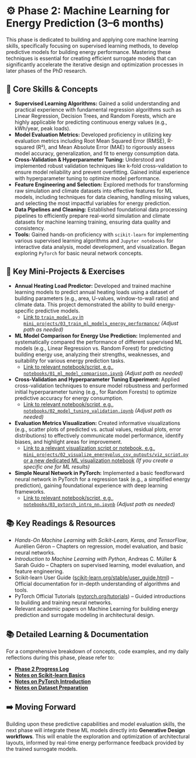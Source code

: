 # ⚙️ Phase 2: Machine Learning for Energy Prediction (3–6 months)

This phase is dedicated to building and applying core machine learning skills, specifically focusing on supervised learning methods, to develop predictive models for building energy performance. Mastering these techniques is essential for creating efficient surrogate models that can significantly accelerate the iterative design and optimization processes in later phases of the PhD research.

## 🎯 Core Skills & Concepts 

* **Supervised Learning Algorithms:** Gained a solid understanding and practical experience with fundamental regression algorithms such as Linear Regression, Decision Trees, and Random Forests, which are highly applicable for predicting continuous energy values (e.g., kWh/year, peak loads).
* **Model Evaluation Metrics:** Developed proficiency in utilizing key evaluation metrics including Root Mean Squared Error (RMSE), R-squared (R²), and Mean Absolute Error (MAE) to rigorously assess model accuracy, generalization, and fit to energy consumption data.
* **Cross-Validation & Hyperparameter Tuning:** Understood and implemented robust validation techniques like k-fold cross-validation to ensure model reliability and prevent overfitting. Gained initial experience with hyperparameter tuning to optimize model performance.
* **Feature Engineering and Selection:** Explored methods for transforming raw simulation and climate datasets into effective features for ML models, including techniques for data cleaning, handling missing values, and selecting the most impactful variables for energy prediction.
* **Data Pipelines and Cleaning:** Established foundational data processing pipelines to efficiently prepare real-world simulation and climate datasets for machine learning training, ensuring data quality and consistency.
* **Tools:** Gained hands-on proficiency with `scikit-learn` for implementing various supervised learning algorithms and `Jupyter notebooks` for interactive data analysis, model development, and visualization. Began exploring `PyTorch` for basic neural network concepts.

## 🧪 Key Mini-Projects & Exercises

* **Annual Heating Load Predictor:** Developed and trained machine learning models to predict annual heating loads using a dataset of building parameters (e.g., area, U-values, window-to-wall ratio) and climate data. This project demonstrated the ability to build energy-specific predictive models.
    * [Link to `train_model.py` in `mini_projects/03_train_ml_models_energy_performance/`](../mini_projects/03_train_ml_models_energy_performance/train_model.py) *(Adjust path as needed)*
* **ML Model Comparison for Energy Use Prediction:** Implemented and systematically compared the performance of different supervised ML models (e.g., Linear Regression vs. Random Forest) for predicting building energy use, analyzing their strengths, weaknesses, and suitability for various energy prediction tasks.
    * [Link to relevant notebook/script, e.g., `notebooks/01_ml_model_comparison.ipynb`](../notebooks/01_ml_model_comparison.ipynb) *(Adjust path as needed)*
* **Cross-Validation and Hyperparameter Tuning Experiment:** Applied cross-validation techniques to ensure model robustness and performed initial hyperparameter tuning (e.g., for Random Forests) to optimize predictive accuracy for energy consumption.
    * [Link to relevant notebook/script, e.g., `notebooks/02_model_tuning_validation.ipynb`](../notebooks/02_model_tuning_validation.ipynb) *(Adjust path as needed)*
* **Evaluation Metrics Visualization:** Created informative visualizations (e.g., scatter plots of predicted vs. actual values, residual plots, error distributions) to effectively communicate model performance, identify biases, and highlight areas for improvement.
    * [Link to a relevant visualization script or notebook, e.g., `mini_projects/02_visualize_energyplus_csv_outputs/viz_script.py` or a new dedicated ML visualization notebook](your_github_link_to_file) *(If you create a specific one for ML results)*
* **Simple Neural Network in PyTorch:** Implemented a basic feedforward neural network in PyTorch for a regression task (e.g., a simplified energy prediction), gaining foundational experience with deep learning frameworks.
    * [Link to relevant notebook/script, e.g., `notebooks/03_pytorch_intro_nn.ipynb`](../notebooks/03_pytorch_intro_nn.ipynb) *(Adjust path as needed)*

## 📚 Key Readings & Resources

* *Hands-On Machine Learning with Scikit-Learn, Keras, and TensorFlow*, Aurélien Géron – Chapters on regression, model evaluation, and basic neural networks.
* *Introduction to Machine Learning with Python*, Andreas C. Müller & Sarah Guido – Chapters on supervised learning, model evaluation, and feature engineering.
* Scikit-learn User Guide ([scikit-learn.org/stable/user_guide.html](https://scikit-learn.org/stable/user_guide.html)) – Official documentation for in-depth understanding of algorithms and tools.
* PyTorch Official Tutorials ([pytorch.org/tutorials](https://pytorch.org/tutorials)) – Guided introductions to building and training neural networks.
* Relevant academic papers on Machine Learning for building energy prediction and surrogate modeling in architectural design.

## 📚 Detailed Learning & Documentation

For a comprehensive breakdown of concepts, code examples, and my daily reflections during this phase, please refer to:

* [**Phase 2 Progress Log**](01_progress_log.md) 
* [**Notes on Scikit-learn Basics**](02_notes_sklearn_basics.md)
* [**Notes on PyTorch Introduction**](03_notes_pytorch_intro.md)
* [**Notes on Dataset Preparation**](04_dataset_preperation.md)

## ➡️ Moving Forward

Building upon these predictive capabilities and model evaluation skills, the next phase will integrate these ML models directly into **Generative Design workflows**. This will enable the exploration and optimization of architectural layouts, informed by real-time energy performance feedback provided by the trained surrogate models.